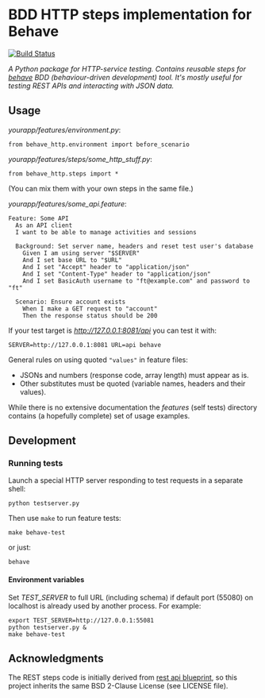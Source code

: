 # BDD HTTP steps implementation for Behave

[![Build Status](https://travis-ci.org/mikek/behave-http.svg?branch=master)](https://travis-ci.org/mikek/behave-http)

*A Python package for HTTP-service testing. Contains reusable steps for
[behave][1] BDD (behaviour-driven development) tool. It's mostly useful for
testing REST APIs and interacting with JSON data.*

## Usage

*yourapp/features/environment.py*:

    from behave_http.environment import before_scenario

*yourapp/features/steps/some_http_stuff.py*:

    from behave_http.steps import *

(You can mix them with your own steps in the same file.)

*yourapp/features/some_api.feature*:

    Feature: Some API
      As an API client
      I want to be able to manage activities and sessions

      Background: Set server name, headers and reset test user's database
        Given I am using server "$SERVER"
        And I set base URL to "$URL"
        And I set "Accept" header to "application/json"
        And I set "Content-Type" header to "application/json"
        And I set BasicAuth username to "ft@example.com" and password to "ft"

      Scenario: Ensure account exists
        When I make a GET request to "account"
        Then the response status should be 200

If your test target is *http://127.0.0.1:8081/api* you can test it with:

    SERVER=http://127.0.0.1:8081 URL=api behave

General rules on using quoted `"values"` in feature files:

 * JSONs and numbers (response code, array length) must appear as is.
 * Other substitutes must be quoted (variable names, headers and their values).

While there is no extensive documentation the *features* (self tests) directory
contains (a hopefully complete) set of usage examples.

## Development

### Running tests

Launch a special HTTP server responding to test requests in a separate shell:

    python testserver.py

Then use `make` to run feature tests:

    make behave-test

or just:

    behave

#### Environment variables

Set *TEST_SERVER* to full URL (including schema) if default port (55080) on
localhost is already used by another process. For example:

    export TEST_SERVER=http://127.0.0.1:55081
    python testserver.py &
    make behave-test

## Acknowledgments

The REST steps code is initially derived from [rest api blueprint][2], so this
project inherits the same BSD 2-Clause License (see LICENSE file).

[1]: http://pythonhosted.org/behave/
[2]: https://bitbucket.org/tcorbettclark/rest-api-blueprint
